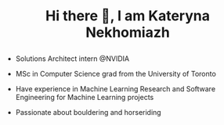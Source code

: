 <h1>
  <p align="center">
  Hi there 👋, I am Kateryna Nekhomiazh
  </p>
</h1>

- Solutions Architect intern @NVIDIA

- MSc in Computer Science grad from the University of Toronto

- Have experience in Machine Learning Research and Software Engineering for Machine Learning projects
  
- Passionate about bouldering and horseriding

<!--
**iamKateryna/iamKateryna** is a ✨ _special_ ✨ repository because its `README.md` (this file) appears on your GitHub profile.

Here are some ideas to get you started:

- 🔭 I’m currently working on ...
- 🌱 I’m currently learning ...
- 👯 I’m looking to collaborate on ...
- 🤔 I’m looking for help with ...
- 💬 Ask me about ...
- 📫 How to reach me: ...
- 😄 Pronouns: ...
- ⚡ Fun fact: ...
-->
